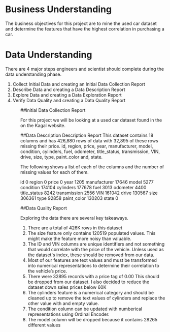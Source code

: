 # Business Understanding
The business objectives for this project are to mine the used car dataset and determine the features that have the highest correlation in purchasing a car. 

# Data Understanding
There are 4 major steps engineers and scientist should complete during the data understanding phase. 
   <ol>
    <li>Collect Initial Data and creating an Initial Data Collection Report</li>
    <li>Describe Data and creating a Data Description Report</li>
    <li>Explore Data and creating a Data Exploration Report</li>
    <li>Verify Data Quality and creating a Data Quality Report</li>
    <ol>

##Initial Data Collection Report

   For this project we will be looking at a used car dataset found in the on the Kagal website. 
   
   ##Data Description Description Report
   This dataset contains 18 columns and has 426,880 rows of data with 32,895 of these rows missing their price. 
   id, region, price, year, manufacturer, model, condition, cylinders, fuel, odometer, title_status, transmission, VIN, drive, size, type, paint_color and, state.
   
   The following shows a list of each of the columns and the number of missing values for each of them. 
   
   id                   0
   region               0
   price                0
   year              1205
   manufacturer     17646
   model             5277
   condition       174104
   cylinders       177678
   fuel              3013
   odometer          4400
   title_status      8242
   transmission      2556
   VIN             161042
   drive           130567
   size            306361
   type             92858
   paint_color     130203
   state                0

##Data Quality Report

<p>
    Exploring the data there are several key takeaways. 
    <ol> 
        <li> There are a total of 426K rows in this dataset </li>
        <li> The size feature only contains 120519 populated values. This might make the feature more noisy than              valuable.</li>
        <li> The ID and VIN columns are unique identifiers and not something that would correlate with the price of              the vehicle. Unless used as the dataset's index, these should be removed from our data. </li>
        <li>Most of our features are text values and must be transformed into numerical representations to 
            determine their correlation to the vehicle’s price.</li>
        <li>There were 32895 records with a price tag of 0.00 This should be dropped from our dataset. I also 
            decided to reduce the dataset down sales prices below 60K </li>
        <li>The cylinders feature is a numerical category and should be cleaned up to remove the text values of    
             cylinders and replace the other value with and empty value. </li>
        <li> The condition column can be updated with numberical representations using Ordinal Encoder.</li>
        <li> The model column will be dropped because it contains 28265 different values </li>
     </ol>
</p>    



